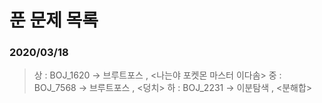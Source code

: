 # 푼 문제 목록

### 2020/03/18
> 상 : BOJ_1620 -> 브루트포스 , <나는야 포켓몬 마스터 이다솜>
> 중 : BOJ_7568 -> 브루트포스 , <덩치>
> 하 : BOJ_2231 -> 이분탐색   , <분해합>